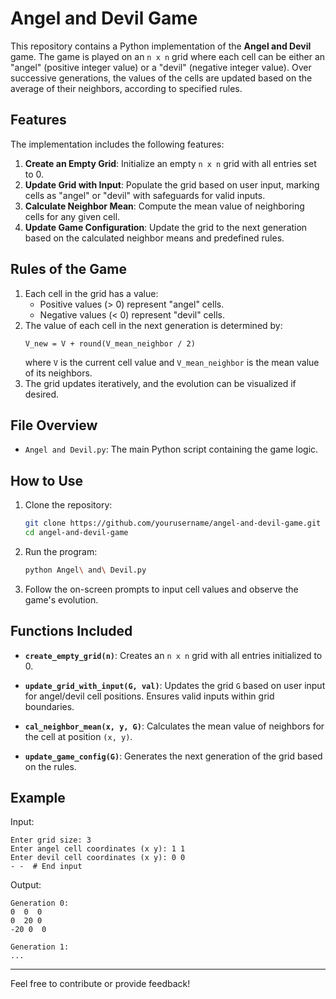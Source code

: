 # Angel and Devil Game

This repository contains a Python implementation of the **Angel and Devil** game. The game is played on an `n x n` grid where each cell can be either an "angel" (positive integer value) or a "devil" (negative integer value). Over successive generations, the values of the cells are updated based on the average of their neighbors, according to specified rules.

## Features

The implementation includes the following features:

1. **Create an Empty Grid**: Initialize an empty `n x n` grid with all entries set to 0.
2. **Update Grid with Input**: Populate the grid based on user input, marking cells as "angel" or "devil" with safeguards for valid inputs.
3. **Calculate Neighbor Mean**: Compute the mean value of neighboring cells for any given cell.
4. **Update Game Configuration**: Update the grid to the next generation based on the calculated neighbor means and predefined rules.

## Rules of the Game

1. Each cell in the grid has a value:
   - Positive values (> 0) represent "angel" cells.
   - Negative values (< 0) represent "devil" cells.
2. The value of each cell in the next generation is determined by:
   ```
   V_new = V + round(V_mean_neighbor / 2)
   ```
   where `V` is the current cell value and `V_mean_neighbor` is the mean value of its neighbors.
3. The grid updates iteratively, and the evolution can be visualized if desired.

## File Overview

- `Angel and Devil.py`: The main Python script containing the game logic.

## How to Use

1. Clone the repository:
   ```bash
   git clone https://github.com/yourusername/angel-and-devil-game.git
   cd angel-and-devil-game
   ```

2. Run the program:
   ```bash
   python Angel\ and\ Devil.py
   ```

3. Follow the on-screen prompts to input cell values and observe the game's evolution.

## Functions Included

- **`create_empty_grid(n)`**:
  Creates an `n x n` grid with all entries initialized to 0.

- **`update_grid_with_input(G, val)`**:
  Updates the grid `G` based on user input for angel/devil cell positions. Ensures valid inputs within grid boundaries.

- **`cal_neighbor_mean(x, y, G)`**:
  Calculates the mean value of neighbors for the cell at position `(x, y)`.

- **`update_game_config(G)`**:
  Generates the next generation of the grid based on the rules.

## Example

Input:
```
Enter grid size: 3
Enter angel cell coordinates (x y): 1 1
Enter devil cell coordinates (x y): 0 0
- -  # End input
```

Output:
```
Generation 0:
0  0  0
0  20 0
-20 0  0

Generation 1:
...
```


---

Feel free to contribute or provide feedback!
